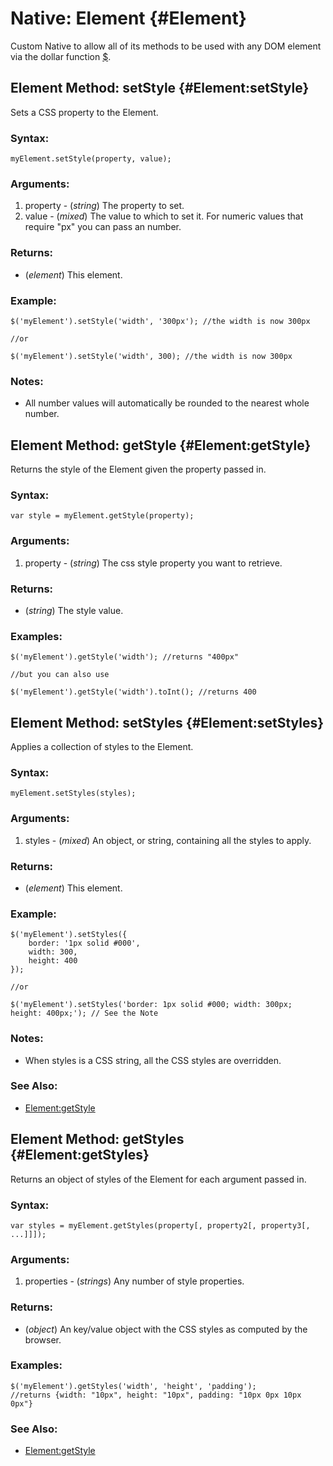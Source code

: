 Native: Element {#Element}
==========================

Custom Native to allow all of its methods to be used with any DOM element via the dollar function [$][].



Element Method: setStyle {#Element:setStyle}
--------------------------------------------

Sets a CSS property to the Element.

###	Syntax:

	myElement.setStyle(property, value);

###	Arguments:

1. property - (*string*) The property to set.
2. value    - (*mixed*) The value to which to set it. For numeric values that require "px" you can pass an number.

###	Returns:

* (*element*) This element.

###	Example:

	$('myElement').setStyle('width', '300px'); //the width is now 300px

	//or

	$('myElement').setStyle('width', 300); //the width is now 300px

###	Notes:

- All number values will automatically be rounded to the nearest whole number.



Element Method: getStyle {#Element:getStyle}
--------------------------------------------

Returns the style of the Element given the property passed in.

###	Syntax:

	var style = myElement.getStyle(property);

###	Arguments:

1. property - (*string*) The css style property you want to retrieve.

###	Returns:

* (*string*) The style value.

###	Examples:

	$('myElement').getStyle('width'); //returns "400px"

	//but you can also use

	$('myElement').getStyle('width').toInt(); //returns 400



Element Method: setStyles {#Element:setStyles}
----------------------------------------------

Applies a collection of styles to the Element.

###	Syntax:

	myElement.setStyles(styles);

###	Arguments:

1. styles - (*mixed*) An object, or string, containing all the styles to apply.

###	Returns:

* (*element*) This element.

###	Example:

	$('myElement').setStyles({
		border: '1px solid #000',
		width: 300,
		height: 400
	});

	//or

	$('myElement').setStyles('border: 1px solid #000; width: 300px; height: 400px;'); // See the Note

###	Notes:

- When styles is a CSS string, all the CSS styles are overridden.

###	See Also:

- [Element:getStyle][]



Element Method: getStyles {#Element:getStyles}
----------------------------------------------

Returns an object of styles of the Element for each argument passed in.

###	Syntax:

	var styles = myElement.getStyles(property[, property2[, property3[, ...]]]);

###	Arguments:

1. properties - (*strings*) Any number of style properties.

###	Returns:

* (*object*) An key/value object with the CSS styles as computed by the browser.

###	Examples:

	$('myElement').getStyles('width', 'height', 'padding'); 
	//returns {width: "10px", height: "10px", padding: "10px 0px 10px 0px"}

###	See Also:

- [Element:getStyle][]



[$]: /Element/Element/#dollar
[Function]: /Native/Function
[Element:getStyle]: #Element:getStyle